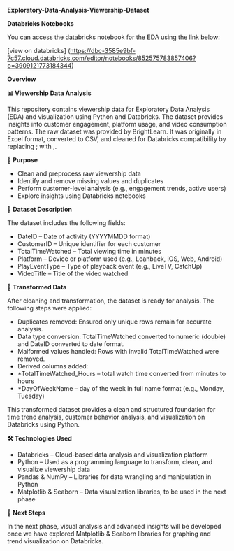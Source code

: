 **Exploratory-Data-Analysis-Viewership-Dataset**

**Databricks Notebooks**

You can access the databricks notebook for the EDA using the link below:

[view on databricks] (https://dbc-3585e9bf-7c57.cloud.databricks.com/editor/notebooks/852575783857406?o=3909121773184344)

**Overview**

**📊 Viewership Data Analysis**

This repository contains viewership data for Exploratory Data Analysis (EDA) and visualization using Python and Databricks. The dataset provides insights into customer engagement, platform usage, and video consumption patterns.
The raw dataset was provided by BrightLearn. It was originally in Excel format, converted to CSV, and cleaned for Databricks compatibility by replacing ; with ,.

**🎯 Purpose**

* Clean and preprocess raw viewership data
* Identify and remove missing values and duplicates
* Perform customer-level analysis (e.g., engagement trends, active users)
* Explore insights using Databricks notebooks

**📂 Dataset Description**

The dataset includes the following fields:

* DateID – Date of activity (YYYYMMDD format)
* CustomerID – Unique identifier for each customer
* TotalTimeWatched – Total viewing time in minutes
* Platform – Device or platform used (e.g., Leanback, iOS, Web, Android)
* PlayEventType – Type of playback event (e.g., LiveTV, CatchUp)
* VideoTitle – Title of the video watched

**📂 Transformed Data**

After cleaning and transformation, the dataset is ready for analysis. The following steps were applied:

* Duplicates removed: Ensured only unique rows remain for accurate analysis.
* Data type conversion: TotalTimeWatched converted to numeric (double) and DateID converted to date format.
* Malformed values handled: Rows with invalid TotalTimeWatched were removed.
* Derived columns added:
* *TotalTimeWatched_Hours – total watch time converted from minutes to hours
* *DayOfWeekName – day of the week in full name format (e.g., Monday, Tuesday)
  
This transformed dataset provides a clean and structured foundation for time trend analysis, customer behavior analysis, and visualization on Databricks using Python.

**🛠️ Technologies Used**

* Databricks – Cloud-based data analysis and visualization platform
* Python – Used as a programming language to transform, clean, and visualize viewership data
* Pandas & NumPy – Libraries for data wrangling and manipulation in Python
* Matplotlib & Seaborn – Data visualization libraries, to be used in the next phase

**🚀 Next Steps**

In the next phase, visual analysis and advanced insights will be developed once we have explored Matplotlib & Seaborn libraries for graphing and trend visualization on Databricks.
